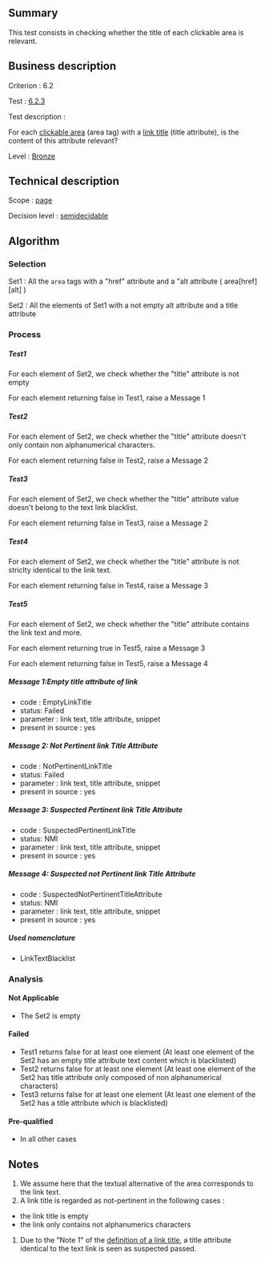 ## Summary

This test consists in checking whether the title of each clickable area
is relevant.

## Business description

Criterion : 6.2

Test : [6.2.3](http://accessiweb.org/index.php/accessiweb-22-english-version.html#test-6-2-3)

Test description :

For each [clickable area](index.php/glossary-76.html#mZoneCliquable)
(area tag) with a [link title](index.php/glossary-76.html#mTitreLien)
(title attribute), is the content of this attribute relevant?

Level : [Bronze](/en/category/rules-design/accessiweb-11/level/bronze)

## Technical description

Scope : [page](/en/category/rules-design/accessiweb-11/scope/page)

Decision level :
[semidecidable](/en/category/rules-design/accessiweb-11/decision-level/semidecidable)

## Algorithm

### Selection

Set1 : All the `area` tags with a "href" attribute and a "alt attribute
( area[href][alt] )

Set2 : All the elements of Set1 with a not empty alt attribute and a
title attribute

### Process

##### Test1

For each element of Set2, we check whether the "title" attribute is not
empty

For each element returning false in Test1, raise a Message 1

##### Test2

For each element of Set2, we check whether the "title" attribute doesn't
only contain non alphanumerical characters.

For each element returning false in Test2, raise a Message 2

##### Test3

For each element of Set2, we check whether the "title" attribute value
doesn't belong to the text link blacklist.

For each element returning false in Test3, raise a Message 2

##### Test4

For each element of Set2, we check whether the "title" attribute is not
striclty identical to the link text.

For each element returning false in Test4, raise a Message 3

##### Test5

For each element of Set2, we check whether the "title" attribute
contains the link text and more.

For each element returning true in Test5, raise a Message 3

For each element returning false in Test5, raise a Message 4

##### Message 1:Empty title attribute of link

-   code : EmptyLinkTitle
-   status: Failed
-   parameter : link text, title attribute, snippet
-   present in source : yes

##### Message 2: Not Pertinent link Title Attribute

-   code : NotPertinentLinkTitle
-   status: Failed
-   parameter : link text, title attribute, snippet
-   present in source : yes

##### Message 3: Suspected Pertinent link Title Attribute

-   code : SuspectedPertinentLinkTitle
-   status: NMI
-   parameter : link text, title attribute, snippet
-   present in source : yes

##### Message 4: Suspected not Pertinent link Title Attribute

-   code : SuspectedNotPertinentTitleAttribute
-   status: NMI
-   parameter : link text, title attribute, snippet
-   present in source : yes

##### Used nomenclature

-   LinkTextBlacklist

### Analysis

#### Not Applicable

-   The Set2 is empty

#### Failed

-   Test1 returns false for at least one element (At least one element
    of the Set2 has an empty title attribute text content which is
    blacklisted)
-   Test2 returns false for at least one element (At least one element
    of the Set2 has title attribute only composed of non alphanumerical
    characters)
-   Test3 returns false for at least one element (At least one element
    of the Set2 has a title attribute which is blacklisted)

#### Pre-qualified

-   In all other cases

## Notes

1.  We assume here that the textual alternative of the area corresponds
    to the link text.
2.  A link title is regarded as not-pertinent in the following cases :

-   the link title is empty
-   the link only contains not alphanumerics characters

1.  Due to the "Note 1" of the [definition of a link
    title](http://accessiweb.org/index.php/glossary-76.html#mTitreLien),
    a title attribute identical to the text link is seen as suspected
    passed.


